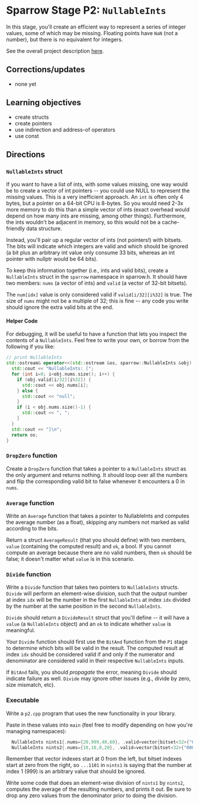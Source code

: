 # Sparrow Stage P2: `NullableInts`

In this stage, you'll create an efficient way to represent a series of
integer values, some of which may be missing.  Floating points have
`NaN` (not a number), but there is no equivalent for integers.

See the overall project description [here](README.md).

## Corrections/updates

* none yet

## Learning objectives
* create structs
* create pointers
* use indirection and address-of operators
* use const

## Directions

### `NullableInts` struct

If you want to have a list of ints, with some values missing, one way
would be to create a vector of int pointers -- you could use NULL to
represent the missing values.  This is a very inefficient approach.
An `int` is often only 4 bytes, but a pointer on a 64-bit CPU is
8-bytes.  So you would need 2-3x more memory to do this than a simple
vector of ints (exact overhead would depend on how many ints are
missing, among other things).  Furthermore, the ints wouldn't be
adjacent in memory, so this would not be a cache-friendly data
structure.

Instead, you'll pair up a regular vector of ints (not pointers!) with
bitsets.  The bits will indicate which integers are valid and which
should be ignored (a bit plus an arbitrary int value only consume 33
bits, whereas an int pointer with nullptr would be 64 bits).

To keep this information together (i.e., ints and valid bits), create
a `NullableInts` struct in the `sparrow` namespace in sparrow.h.  It
should have two members: `nums` (a vector of ints) and `valid` (a
vector of 32-bit bitsets).

The `num[idx]` value is only considered valid if `valid[i/32][i%32]`
is true.  The size of `nums` might not be a multiple of 32; this is
fine -- any code you write should ignore the extra valid bits at the
end.

#### Helper Code

For debugging, it will be useful to have a function that lets you
inspect the contents of a `NullableInts`.  Feel free to write your
own, or borrow from the following if you like:

```cpp
// print NullableInts                                                                    
std::ostream& operator<<(std::ostream &os, sparrow::NullableInts &obj) {
  std::cout << "NullableInts: [";
  for (int i=0; i<obj.nums.size(); i++) {
    if (obj.valid[i/32][i%32]) {
      std::cout << obj.nums[i];
    } else {
      std::cout << "null";
    }
    if (i < obj.nums.size()-1) {
      std::cout << ", ";
    }
  }
  std::cout << "]\n";
  return os;
}
```

### `DropZero` function

Create a `DropZero` function that takes a pointer to a `NullableInts`
struct as the only argument and returns nothing.  It should loop over
all the numbers and flip the corresponding valid bit to false whenever
it encounters a 0 in `nums`.

### `Average` function

Write an `Average` function that takes a pointer to NullableInts and
computes the average number (as a float), skipping any numbers not
marked as valid according to the bits.

Return a struct `AverageResult` (that you should define) with two
members, `value` (containing the computed result) and `ok`, a bool.
If you cannot compute an average because there are no valid numbers,
then `ok` should be false; it doesn't matter what `value` is in this
scenario.

### `Divide` function

Write a `Divide` function that takes two pointers to `NullableInts`
structs.  `Divide` will perform an element-wise division, such that
the output number at index `idx` will be the number in the first
`NullableInts` at index `idx` divided by the number at the same
position in the second `NullableInts`.

`Divide` should return a `DivideResult` struct that you'll define
-- it will have a `value` (a `NullableInts` object) and an `ok` to
indicate whether `value` is meaningful.

Your `Divide` function should first use the `BitAnd` function from the
`P1` stage to determine which bits will be valid in the result.  The
computed result at index `idx` should be considered valid if and only
if the numerator and denominator are considered valid in their
respective `NullableInts` inputs.

If `BitAnd` fails, you should *propagate* the error, meaning `Divide`
should indicate failure as well.  `Divide` may ignore other issues
(e.g., divide by zero, size mismatch, etc).

### Executable

Write a `p2.cpp` program that uses the new functionality in your library.

Paste in these values into `main` (feel free to modify depending on how you're managing namespaces):

```cpp
  NullableInts nints1{.nums={20,999,40,60}, .valid=vector{bitset<32>{"00000000000000000000000000001101"}}};
  NullableInts nints2{.nums={10,10,0,20}, .valid=vector{bitset<32>{"00000000000000000000000000001111"}}};
```

Remember that vector indexes start at 0 from the left, but bitset
indexes start at zero from the right, so `...1101` in `nints1` is
saying that the number at index 1 (999) is an arbitrary value
that should be ignored.

Write some code that does an element-wise division of `nints1` by
`nints2`, computes the average of the resulting numbers, and prints it
out.  Be sure to drop any zero values from the denominator prior to
doing the division.
